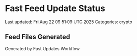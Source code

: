 # Fast Feed Update Status
Last updated: Fri Aug 22 09:51:09 UTC 2025
Categories: crypto

## Feed Files Generated

Generated by Fast Updates Workflow
